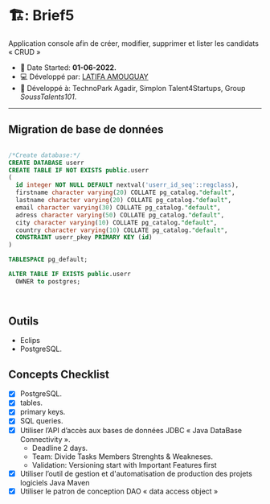 # 🏗️: Brief5


Application console afin de créer, modifier, supprimer et lister les candidats « CRUD »
 - :date: Date Started: **01-06-2022.** 
 - :computer: Développé par: [LATIFA AMOUGUAY](https://github.com/LATIFADEV) 
 - :office: Développé à: TechnoPark Agadir, Simplon Talent4Startups, Group *SoussTalents101*.
---

## Migration de base de données 

  ```sql
  
  /*Create database:*/
  CREATE DATABASE userr
  CREATE TABLE IF NOT EXISTS public.userr
(
    id integer NOT NULL DEFAULT nextval('userr_id_seq'::regclass),
    firstname character varying(20) COLLATE pg_catalog."default",
    lastname character varying(20) COLLATE pg_catalog."default",
    email character varying(30) COLLATE pg_catalog."default",
    adress character varying(50) COLLATE pg_catalog."default",
    city character varying(10) COLLATE pg_catalog."default",
    country character varying(10) COLLATE pg_catalog."default",
    CONSTRAINT userr_pkey PRIMARY KEY (id)
)

TABLESPACE pg_default;

ALTER TABLE IF EXISTS public.userr
    OWNER to postgres;
 
	 
  
```

## Outils

- Eclips
- PostgreSQL.

## Concepts Checklist


- [X] PostgreSQL.
- [X] tables.
- [X] primary keys.
- [X] SQL queries.
- [X] Utiliser l’API d’accès aux bases de données JDBC « Java DataBase Connectivity ».
     - Deadline 2 days.
     - Team: Divide Tasks  Members Strenghts & Weakneses.
     - Validation: Versioning start with Important Features first
- [X] Utiliser l’outil de gestion et d'automatisation de production des projets logiciels Java Maven
- [X] Utiliser le patron de conception DAO «  data access object »
